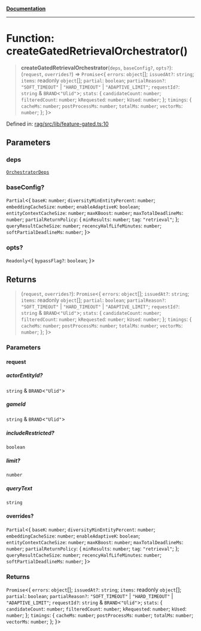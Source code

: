 [**Documentation**](../../../README.md)

***

# Function: createGatedRetrievalOrchestrator()

> **createGatedRetrievalOrchestrator**(`deps`, `baseConfig?`, `opts?`): (`request`, `overrides?`) => `Promise`\<\{ `errors`: `object`[]; `issuedAt?`: `string`; `items`: readonly `object`[]; `partial`: `boolean`; `partialReason?`: `"SOFT_TIMEOUT"` \| `"HARD_TIMEOUT"` \| `"ADAPTIVE_LIMIT"`; `requestId?`: `string` & `BRAND`\<`"Ulid"`\>; `stats`: \{ `candidateCount`: `number`; `filteredCount`: `number`; `kRequested`: `number`; `kUsed`: `number`; \}; `timings`: \{ `cacheMs`: `number`; `postProcessMs`: `number`; `totalMs`: `number`; `vectorMs`: `number`; \}; \}\>

Defined in: [rag/src/lib/feature-gated.ts:10](https://github.com/ceponatia/roler/blob/3285898e6e20febeb11523af0dddefd8f892e902/packages/rag/src/lib/feature-gated.ts#L10)

## Parameters

### deps

[`OrchestratorDeps`](../type-aliases/OrchestratorDeps.md)

### baseConfig?

`Partial`\<\{ `baseK`: `number`; `diversityMinEntityPercent`: `number`; `embeddingCacheSize`: `number`; `enableAdaptiveK`: `boolean`; `entityContextCacheSize`: `number`; `maxKBoost`: `number`; `maxTotalDeadlineMs`: `number`; `partialReturnPolicy`: \{ `minResults`: `number`; `tag`: `"retrieval"`; \}; `queryResultCacheSize`: `number`; `recencyHalfLifeMinutes`: `number`; `softPartialDeadlineMs`: `number`; \}\>

### opts?

`Readonly`\<\{ `bypassFlag?`: `boolean`; \}\>

## Returns

> (`request`, `overrides?`): `Promise`\<\{ `errors`: `object`[]; `issuedAt?`: `string`; `items`: readonly `object`[]; `partial`: `boolean`; `partialReason?`: `"SOFT_TIMEOUT"` \| `"HARD_TIMEOUT"` \| `"ADAPTIVE_LIMIT"`; `requestId?`: `string` & `BRAND`\<`"Ulid"`\>; `stats`: \{ `candidateCount`: `number`; `filteredCount`: `number`; `kRequested`: `number`; `kUsed`: `number`; \}; `timings`: \{ `cacheMs`: `number`; `postProcessMs`: `number`; `totalMs`: `number`; `vectorMs`: `number`; \}; \}\>

### Parameters

#### request

##### actorEntityId?

`string` & `BRAND`\<`"Ulid"`\>

##### gameId

`string` & `BRAND`\<`"Ulid"`\>

##### includeRestricted?

`boolean`

##### limit?

`number`

##### queryText

`string`

#### overrides?

`Partial`\<\{ `baseK`: `number`; `diversityMinEntityPercent`: `number`; `embeddingCacheSize`: `number`; `enableAdaptiveK`: `boolean`; `entityContextCacheSize`: `number`; `maxKBoost`: `number`; `maxTotalDeadlineMs`: `number`; `partialReturnPolicy`: \{ `minResults`: `number`; `tag`: `"retrieval"`; \}; `queryResultCacheSize`: `number`; `recencyHalfLifeMinutes`: `number`; `softPartialDeadlineMs`: `number`; \}\>

### Returns

`Promise`\<\{ `errors`: `object`[]; `issuedAt?`: `string`; `items`: readonly `object`[]; `partial`: `boolean`; `partialReason?`: `"SOFT_TIMEOUT"` \| `"HARD_TIMEOUT"` \| `"ADAPTIVE_LIMIT"`; `requestId?`: `string` & `BRAND`\<`"Ulid"`\>; `stats`: \{ `candidateCount`: `number`; `filteredCount`: `number`; `kRequested`: `number`; `kUsed`: `number`; \}; `timings`: \{ `cacheMs`: `number`; `postProcessMs`: `number`; `totalMs`: `number`; `vectorMs`: `number`; \}; \}\>
